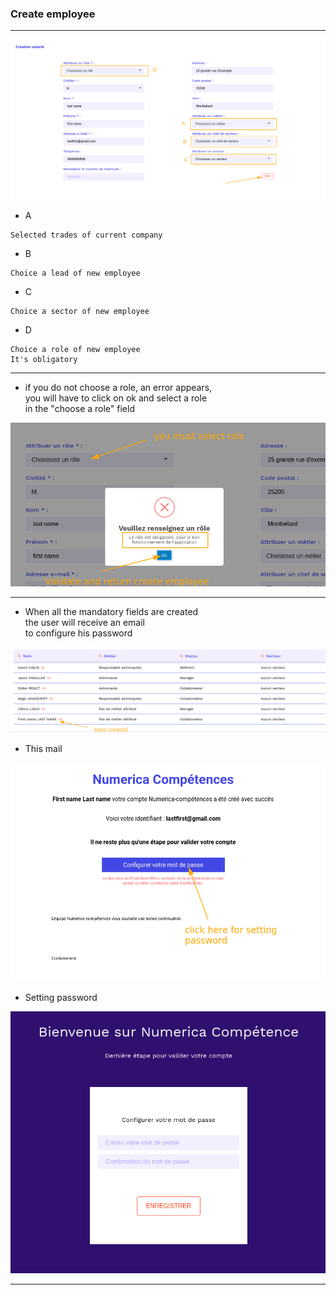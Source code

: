 ### Create employee

---

![home-page](./img_manual/create-employee.png)

- A

```
Selected trades of current company
```

- B

```
Choice a lead of new employee
```

- C

```
Choice a sector of new employee
```

- D

```
Choice a role of new employee
It's obligatory
```

---

- if you do not choose a role, an error appears,  
  you will have to click on ok and select a role  
  in the "choose a role" field

![home-page](./img_manual/error-create-employee.png)

---

- When all the mandatory fields are created  
  the user will receive an email  
  to configure his password

![home-page](./img_manual/user-create.png)

- This mail

![home-page](./img_manual/mail-password.png)

- Setting password

![home-page](./img_manual/config-password.png)

---

